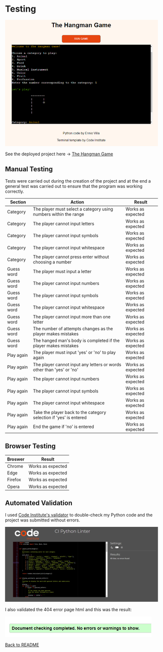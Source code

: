 # Testing
![THG](documentation/terminal.png)

See the deployed project here → [The Hangman Game](https://pp3-the-hangman-game-a071f31abd98.herokuapp.com/)

## Manual Testing

Tests were carried out during the creation of the project and at the end a general test was carried out to ensure that the program was working correctly.

| Section | Action | Result |
| --- | --- | --- |
| Category | The player must select a category using numbers within the range | Works as expected |
| Category | The player cannot input letters | Works as expected |
| Category | The player cannot input symbols | Works as expected |
| Category | The player cannot input whitespace | Works as expected |
| Category | The player cannot press enter without choosing a number | Works as expected |
| Guess word | The player must input a letter | Works as expected |
| Guess word | The player cannot input numbers | Works as expected |
| Guess word | The player cannot input symbols | Works as expected |
| Guess word | The player cannot input whitespace | Works as expected |
| Guess word | The player cannot input more than one letter | Works as expected |
| Guess word | The number of attempts changes as the player makes mistakes | Works as expected |
| Guess word | The hanged man's body is completed if the player makes mistakes | Works as expected |
| Play again | The player must input 'yes' or 'no' to play again | Works as expected |
| Play again | The player cannot input any letters or words other than 'yes' or 'no' | Works as expected |
| Play again | The player cannot input numbers | Works as expected |
| Play again | The player cannot input symbols | Works as expected |
| Play again | The player cannot input whitespace | Works as expected |
| Play again | Take the player back to the category selection if 'yes' is entered | Works as expected |
| Play again | End the game if 'no' is entered | Works as expected |


## Browser Testing

| Broswer | Result |
| --- | --- |
| Chrome | Works as expected |
| Edge | Works as expected |
| Firefox | Works as expected |
| Opera | Works as expected |


## Automated Validation

I used [Code Institute's validator](https://pep8ci.herokuapp.com/) to double-check my Python code and the project was submitted without errors.

![Python validation](documentation/python-validation.png)

I also validated the 404 error page html and this was the result:

![HTML validation](documentation/html-validation.png)

[Back to README](README.md)